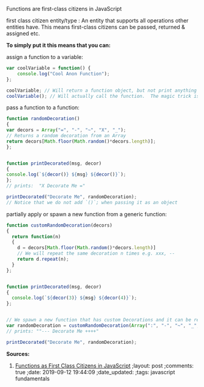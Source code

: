 Functions are first-class citizens in JavaScript


first class citizen entity/type
:  An entity that supports all operations other entities have. This means first-class citizens can be passed, returned & assigned etc.

**To simply put it this means that you can:**

assign a function to a variable:
```javascript
var coolVariable = function() {
    console.log("Cool Anon Function");
};

coolVariable; // Will return a function object, but not print anything to the console.
coolVariable(); // Will actually call the function.  The magic trick is in the `()`
```

pass a function to a function:
```javascript
function randomDecoration()
{
var decors = Array("=", "-", "~", "X", "_");
// Returns a random decoration from an Array
return decors[Math.floor(Math.random()*decors.length)];
};


function printDecorated(msg, decor)
{
console.log(`${decor()} ${msg} ${decor()}`);
};
// prints:  "X Decorate Me ="

printDecorated("Decorate Me", randomDecoration);
// Notice that we do not add `()`; when passing it as an object
```

partially apply or spawn a new function from a generic function:
```javascript
function customRandomDecoration(decors)
{
  return function(n)
  {
    d = decors[Math.floor(Math.random()*decors.length)]
    // We will repeat the same decoration n times e.g. xxx, --
    return d.repeat(n);
  }
};


function printDecorated(msg, decor)
{
  console.log(`${decor(3)} ${msg} ${decor(4)}`);
};


// We spawn a new function that has custom Decorations and it can be reused
var randomDecoration = customRandomDecoration(Array(":", "-", "~", "_", "+"));
// prints: ""--- Decorate Me ++++"

printDecorated("Decorate Me", randomDecoration);
```
**Sources:**

1. [Functions as First Class Citizens in JavaScript](http://ryanchristiani.com/functions-as-first-class-citizens-in-javascript/)
;layout: post
;comments: true
;date: 2019-09-12 19:44:09
;date_updated: 
;tags: javascript fundamentals
